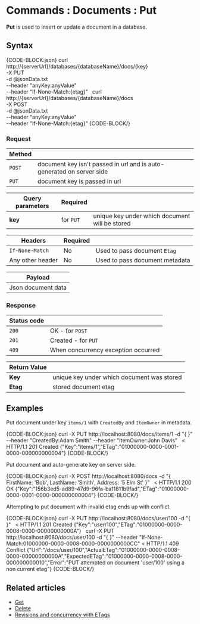 # Commands : Documents : Put

**Put** is used to insert or update a document in a database.

## Syntax

{CODE-BLOCK:json}
curl \
	http://{serverUrl}/databases/{databaseName}/docs/{key}  \
	-X PUT \
	-d @jsonData.txt  \
	--header "anyKey:anyValue" \
    --header "If-None-Match:{etag}" 
&nbsp;
curl \
	http://{serverUrl}/databases/{databaseName}/docs \
	-X POST \
	-d @jsonData.txt  \
	--header "anyKey:anyValue" \
    --header "If-None-Match:{etag}" 
{CODE-BLOCK/}

### Request

| Method | |
| -------| - |
| `POST` | document key isn't passed in url and is auto-generated on server side |
| `PUT` | document key is passed in url |

| Query parameters | Required | |
| ------------- | -- | ---- |
| **key** | for `PUT` | unique key under which document will be stored |

| Headers | Required | |
| --------| ------- | --- |
| `If-None-Match` | No |  Used to pass document `Etag` |
| Any other header | No | Used to pass document metadata |

| Payload |
| ------- |
| Json document data|

### Response

| Status code | |
| ----------- | - |
| `200` | OK - for `POST` |
| `201` | Created - for `PUT` |
| `409` | When concurrency exception occurred |

| Return Value | |
| ------------- | ------------- |
| **Key** | unique key under which document was stored |
| **Etag** | stored document etag |

## Examples

Put document under key `items/1` with  `CreatedBy` and `ItemOwner` in metadata.

{CODE-BLOCK:json}
curl -X PUT http://localhost:8080/docs/items/1 -d "{ }" --header "CreatedBy:Adam Smith" --header "ItemOwner:John Davis"
&nbsp;
< HTTP/1.1 201 Created
{"Key":"items/1","ETag":"01000000-0000-0001-0000-000000000004"}
{CODE-BLOCK/}

Put document and auto-generate key on server side.

{CODE-BLOCK:json}
curl -X POST http://localhost:8080/docs -d "{ FirstName: 'Bob', LastName: 'Smith', Address: '5 Elm St' }"
&nbsp;
< HTTP/1.1 200 OK
{"Key":"156b3ed5-ad89-47d9-96fa-ba11811b9fad","ETag":"01000000-0000-0001-0000-000000000004"}
{CODE-BLOCK/}

Attempting to put document with invalid etag ends up with conflict.

{CODE-BLOCK:json}
curl -X PUT http://localhost:8080/docs/user/100 -d "{ }" 
&nbsp;
< HTTP/1.1 201 Created
{"Key":"user/100","ETag":"01000000-0000-0008-0000-00000000000A"}
&nbsp;
curl -X PUT http://localhost:8080/docs/user/100 -d "{ }" --header "If-None-Match:01000000-0000-0008-0000-0000000000CC" 
< HTTP/1.1 409 Conflict
{"Url":"/docs/user/100","ActualETag":"01000000-0000-0008-0000-00000000000A","ExpectedETag":"01000000-0000-0008-0000-000000000010","Error":"PUT attempted on document 'user/100' using a non current etag"}
{CODE-BLOCK/}


## Related articles

- [Get](../../../client-api/commands/documents/get)  
- [Delete](../../../client-api/commands/documents/delete)  
- [Revisions and concurrency with ETags](../../../client-api/concurrency/revisions-and-concurrency-with-etags)   